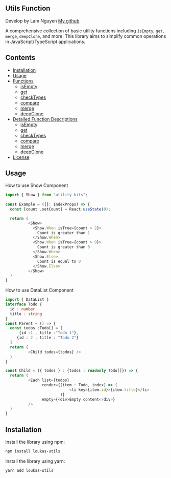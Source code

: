 ## Utils Function

Develop by Lam Nguyen [My github](https://github.com/thuyetlamm)


A comprehensive collection of basic utility functions including `isEmpty`, `get`, `merge`, `deepClone`, and more. This library aims to simplify common operations in JavaScript/TypeScript applications.

## Contents

- [Installation](#installation)
- [Usage](#usage)
- [Functions](#functions)
    - [isEmpty](#isempty)
    - [get](#get)
    - [checkTypes](#checkTypes)
    - [compare](#compare)
    - [merge](#merge)
    - [deepClone](#deepclone)
- [Detailed Function Descriptions](#detailed-function-descriptions)
    - [isEmpty](#isempty)
    - [get](#get)
    - [checkTypes](#checkTypes)
    - [compare](#compare)
    - [merge](#merge)
    - [deepClone](#deepclone)
- [License](#license)

## Usage

How to use Show Component
```typescript jsx
import { Show } from "utility-kits";
          
const Example = ({}: IndexProps) => {
  const [count ,setCount] = React.useState(0);

  return (
          <Show>
            <Show.When isTrue={count > 2}>
              Count is greater than 1
            </Show.When>
            <Show.When isTrue={count > 0}>
              Count is greater than 0
            </Show.When>
            <Show.Else>
              Count is equal to 0
            </Show.Else>
          </Show>
  )
}
```
How to use DataList Component

```typescript jsx
import { DataList }
interface Todo {
  id : number
  title : string
}
const Parent = () => {
  const todos :Todo[] = [
      {id :1 , title :"Todo 1"}, 
     {id : 2 , title : "Todo 2"}
  ]
  return (
          <Child todos={todos} />
  )
}

const Child = ({ todos } : {todos : readonly Todo[]}) => {
  return (
          <Each list={todos}
                render={(item : Todo, index) => (
                            <li key={item.id}>{item.title}</li>
                        )}
                empty={<div>Empty content</div>}
          />
  )
}
```

## Installation


Install the library using npm:

```bash
npm install loukas-utils
```

Install the library using yarn:

```bash
yarn add loukas-utils